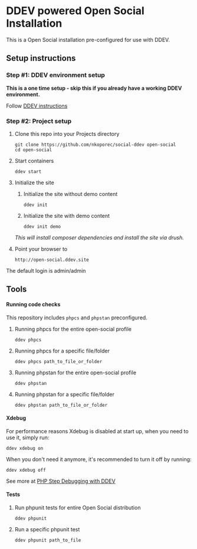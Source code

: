 # DDEV powered Open Social Installation

This is a Open Social installation pre-configured for use with DDEV.

## Setup instructions

### Step #1: DDEV environment setup

**This is a one time setup - skip this if you already have a working DDEV environment.**

Follow [DDEV instructions](https://ddev.readthedocs.io/en/stable/)

### Step #2: Project setup

1. Clone this repo into your Projects directory

    ```
    git clone https://github.com/nkoporec/social-ddev open-social
    cd open-social
    ```
2. Start containers

    ```
    ddev start
    ```

3. Initialize the site
    1. Initialize the site without demo content
    
        ```
        ddev init
        ```
    
    2. Initialize the site with demo content
    
        ```
        ddev init demo
        ```
    
    
   _This will install composer dependencies and install the site via drush._


3. Point your browser to

    ```
    http://open-social.ddev.site
    ```

The default login is admin/admin

## Tools

#### Running code checks

 This repository includes `phpcs` and `phpstan` preconfigured.

 1. Running phpcs for the entire open-social profile

    ```
    ddev phpcs
    ```
   

 2. Running phpcs for a specific file/folder

    ```
    ddev phpcs path_to_file_or_folder
    ```

 3. Running phpstan for the entire open-social profile

    ```
    ddev phpstan
    ```

 4. Running phpstan for a specific file/folder

    ```
    ddev phpstan path_to_file_or_folder
    ```

#### Xdebug

For performance reasons Xdebug is disabled at start up, when you need to use it, simply run:

```
ddev xdebug on
```

When you don't need it anymore, it's recommended to turn it off by running:

```
ddev xdebug off
```

See more at [PHP Step Debugging with DDEV](https://ddev.readthedocs.io/en/stable/users/step-debugging/)

#### Tests

 1. Run phpunit tests for entire Open Social distribution

    ```
    ddev phpunit
    ```
    
 2. Run a specific phpunit test

    ```
    ddev phpunit path_to_file
    ```
